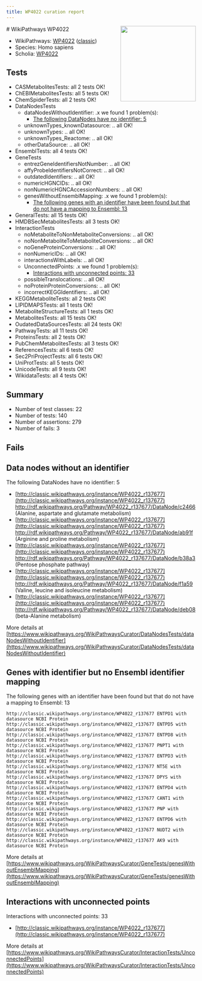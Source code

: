 ```yaml
---
title: WP4022 curation report
---
```


<img style="float: right; width: 200px" src="https://upload.wikimedia.org/wikipedia/commons/thumb/8/83/Wplogo_with_text_500.png/640px-Wplogo_with_text_500.png" />
# WikiPathways WP4022

* WikiPathways: [WP4022](https://wikipathways.org/pathways/WP4022) ([classic](https://classic.wikipathways.org/instance/WP4022))
* Species: Homo sapiens
* Scholia: [WP4022](https://scholia.toolforge.org/wikipathways/WP4022)
## Tests
* CASMetabolitesTests: all 2 tests OK!
* ChEBIMetabolitesTests: all 5 tests OK!
* ChemSpiderTests: all 2 tests OK!
* DataNodesTests
    * dataNodesWithoutIdentifier: .x we found 1 problem(s):
        * [The following DataNodes have no identifier: 5](#d2d32fa4)
    * unknownTypes_knownDatasource: .. all OK!
    * unknownTypes: .. all OK!
    * unknownTypes_Reactome: .. all OK!
    * otherDataSource: .. all OK!
* EnsemblTests: all 4 tests OK!
* GeneTests
    * entrezGeneIdentifiersNotNumber: .. all OK!
    * affyProbeIdentifiersNotCorrect: .. all OK!
    * outdatedIdentifiers: .. all OK!
    * numericHGNCIDs: .. all OK!
    * nonNumericHGNCAccessionNumbers: .. all OK!
    * genesWithoutEnsemblMapping: .x we found 1 problem(s):
        * [The following genes with an identifier have been found but that do not have a mapping to Ensembl: 13](#c4e54310)
* GeneralTests: all 15 tests OK!
* HMDBSecMetabolitesTests: all 3 tests OK!
* InteractionTests
    * noMetaboliteToNonMetaboliteConversions: .. all OK!
    * noNonMetaboliteToMetaboliteConversions: .. all OK!
    * noGeneProteinConversions: .. all OK!
    * nonNumericIDs: .. all OK!
    * interactionsWithLabels: .. all OK!
    * UnconnectedPoints: .x we found 1 problem(s):
        * [Interactions with unconnected points: 33](#7f1d40b8)
    * possibleTranslocations: .. all OK!
    * noProteinProteinConversions: .. all OK!
    * incorrectKEGGIdentifiers: .. all OK!
* KEGGMetaboliteTests: all 2 tests OK!
* LIPIDMAPSTests: all 1 tests OK!
* MetaboliteStructureTests: all 1 tests OK!
* MetabolitesTests: all 15 tests OK!
* OudatedDataSourcesTests: all 24 tests OK!
* PathwayTests: all 11 tests OK!
* ProteinsTests: all 2 tests OK!
* PubChemMetabolitesTests: all 3 tests OK!
* ReferencesTests: all 6 tests OK!
* Sec2PriProjectTests: all 6 tests OK!
* UniProtTests: all 5 tests OK!
* UnicodeTests: all 9 tests OK!
* WikidataTests: all 4 tests OK!


## Summary

* Number of test classes: 22
* Number of tests: 140
* Number of assertions: 279
* Number of fails: 3

## Fails

<a name="d2d32fa4" />

## Data nodes without an identifier

The following DataNodes have no identifier: 5

* [http://classic.wikipathways.org/instance/WP4022_r137677](http://classic.wikipathways.org/instance/WP4022_r137677) http://rdf.wikipathways.org/Pathway/WP4022_r137677/DataNode/c2466 (Alanine, aspartate 
and glutamate metabolism)
* [http://classic.wikipathways.org/instance/WP4022_r137677](http://classic.wikipathways.org/instance/WP4022_r137677) http://rdf.wikipathways.org/Pathway/WP4022_r137677/DataNode/ab91f (Arginine and proline
 metabolism)
* [http://classic.wikipathways.org/instance/WP4022_r137677](http://classic.wikipathways.org/instance/WP4022_r137677) http://rdf.wikipathways.org/Pathway/WP4022_r137677/DataNode/b38a3 (Pentose phosphate pathway)
* [http://classic.wikipathways.org/instance/WP4022_r137677](http://classic.wikipathways.org/instance/WP4022_r137677) http://rdf.wikipathways.org/Pathway/WP4022_r137677/DataNode/f1a59 (Valine, leucine and isoleucine metabolism)
* [http://classic.wikipathways.org/instance/WP4022_r137677](http://classic.wikipathways.org/instance/WP4022_r137677) http://rdf.wikipathways.org/Pathway/WP4022_r137677/DataNode/deb08 (beta-Alanine metabolism)


More details at [https://www.wikipathways.org/WikiPathwaysCurator/DataNodesTests/dataNodesWithoutIdentifier](https://www.wikipathways.org/WikiPathwaysCurator/DataNodesTests/dataNodesWithoutIdentifier)

<a name="c4e54310" />

## Genes with identifier but no Ensembl identifier mapping

The following genes with an identifier have been found but that do not have a mapping to Ensembl: 13
```
http://classic.wikipathways.org/instance/WP4022_r137677 ENTPD1 with datasource NCBI Protein
http://classic.wikipathways.org/instance/WP4022_r137677 ENTPD5 with datasource NCBI Protein
http://classic.wikipathways.org/instance/WP4022_r137677 ENTPD8 with datasource NCBI Protein
http://classic.wikipathways.org/instance/WP4022_r137677 PNPT1 with datasource NCBI Protein
http://classic.wikipathways.org/instance/WP4022_r137677 ENTPD3 with datasource NCBI Protein
http://classic.wikipathways.org/instance/WP4022_r137677 NT5E with datasource NCBI Protein
http://classic.wikipathways.org/instance/WP4022_r137677 DPYS with datasource NCBI Protein
http://classic.wikipathways.org/instance/WP4022_r137677 ENTPD4 with datasource NCBI Protein
http://classic.wikipathways.org/instance/WP4022_r137677 CANT1 with datasource NCBI Protein
http://classic.wikipathways.org/instance/WP4022_r137677 PNP with datasource NCBI Protein
http://classic.wikipathways.org/instance/WP4022_r137677 ENTPD6 with datasource NCBI Protein
http://classic.wikipathways.org/instance/WP4022_r137677 NUDT2 with datasource NCBI Protein
http://classic.wikipathways.org/instance/WP4022_r137677 AK9 with datasource NCBI Protein
```

More details at [https://www.wikipathways.org/WikiPathwaysCurator/GeneTests/genesWithoutEnsemblMapping](https://www.wikipathways.org/WikiPathwaysCurator/GeneTests/genesWithoutEnsemblMapping)

<a name="7f1d40b8" />

## Interactions with unconnected points

Interactions with unconnected points: 33

* [http://classic.wikipathways.org/instance/WP4022_r137677](http://classic.wikipathways.org/instance/WP4022_r137677)


More details at [https://www.wikipathways.org/WikiPathwaysCurator/InteractionTests/UnconnectedPoints](https://www.wikipathways.org/WikiPathwaysCurator/InteractionTests/UnconnectedPoints)

